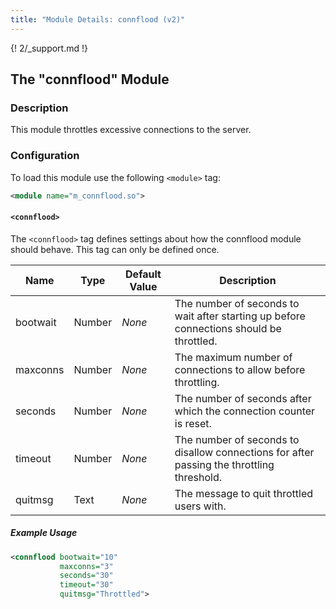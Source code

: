 ```yaml
---
title: "Module Details: connflood (v2)"
---
```


{! 2/_support.md !}

## The "connflood" Module

### Description

This module throttles excessive connections to the server.

### Configuration

To load this module use the following `<module>` tag:

```xml
<module name="m_connflood.so">
```

#### `<connflood>`

The `<connflood>` tag defines settings about how the connflood module should behave. This tag can only be defined once.

Name     | Type   | Default Value | Description
-------- | ------ | ------------- | -----------
bootwait | Number | *None*        | The number of seconds to wait after starting up before connections should be throttled.
maxconns | Number | *None*        | The maximum number of connections to allow before throttling.
seconds  | Number | *None*        | The number of seconds after which the connection counter is reset.
timeout  | Number | *None*        | The number of seconds to disallow connections for after passing the throttling threshold.
quitmsg  | Text   | *None*        | The message to quit throttled users with.

##### Example Usage

```xml
<connflood bootwait="10"
           maxconns="3"
           seconds="30"
           timeout="30"
           quitmsg="Throttled">
```
